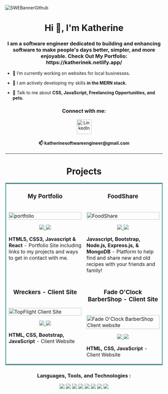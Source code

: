![SWEBannerGithub](https://user-images.githubusercontent.com/96846178/230412342-6b329610-d4f6-40f2-bf49-859b22f0cbca.png)

<h1 align="center">Hi 👋, I'm Katherine</h1>
<h3 align="center">I am a software engineer dedicated to building and enhancing software to make people's days better, simpler, and more enjoyable. Check Out My Portfolio: https://katherinek.netlify.app/ </h3>

- 🔭 I’m currently working on websites for local businesses.

- 🌱 I am actively developing my skills **in the MERN stack.**

- 💬 Talk to me about **CSS, JavaScript, Freelancing Opportunities, and pets.**

<h3 align="center"> Connect with me: </h3> 
<p align="center">
<a href="https://www.linkedin.com/in/katherine-km/" target="blank"><img align="center" src="https://i.imgur.com/vaCEbOT.gif" alt="LinkedIn" height="47" width="47" /></a>
<h4 align="center">📫 katherinesoftwareengineer@gmail.com</h4>
</p>
<hr>
<p align="left">
</p>

<h1 align="center">Projects</h1>
<table bordercolor="#66b2b2">

  <tr>
<td width="50%" valign="top">
      <h3 align="center">My Portfolio</h3>
      <br />
        <a target="_blank" href="https://katherinemarcott.netlify.app/">
          <img src="https://user-images.githubusercontent.com/96846178/211113146-50415fcc-eb73-447c-9ddd-53acd4365593.PNG" width="100%" alt="portfolio">
        </a>
      <br />
        <p align="center">
  <a href="https://github.com/KatherineMarcott/CurrentPortfolio" target="_blank">
    <img src="https://img.shields.io/static/v1?label=|&message=REPO&color=23555f&style=plastic&logo=github&logo-color=white"/>
  </a>
  <a href="https://katherinek.netlify.app/" target="_blank">
    <img src="https://img.shields.io/static/v1?label=|&message=WEBSITE&color=cdf998&style=plastic&logo=wordpress&logo-color=white"/>
  </a>
      </p>
        <p><strong>HTML5, CSS3, Javascript & React </strong> - Portfolio Site including links to my projects and ways to get in contact with me.</p>
    </td>
    <td width="50%" valign="top">
      <h3 align="center">FoodShare</h3>
        <br />
      <a target="_blank" href="https://vmp.up.railway.app/">
            <img src="https://user-images.githubusercontent.com/96846178/211112540-05a24eb0-b6df-4319-99b8-bee3897f598f.PNG" width="100%"  alt="FoodShare"/>
        </a>
        <br />
        <p align="center">
          
  <a href="https://github.com/KatherineMarcott/VitalMealPlanner" target="_blank">
    <img src="https://img.shields.io/static/v1?label=|&message=REPO&color=23555f&style=plastic&logo=github&logo-color=white"/>
  </a>
  <a href="https://vmp.up.railway.app/" target="_blank">
    <img src="https://img.shields.io/static/v1?label=|&message=WEBSITE&color=cdf998&style=plastic&logo=wordpress&logo-color=white"/>
  </a>
      </p>
        <p><strong>Javascript, Bootstrap, Node.js, Express.js, & MongoDB </strong> - Platform to help find and share new and old recipes with your friends and family!</p>
    </td>
  </tr>

  <tr>
    <td width="50%" valign="top">
      <h3 align="center">Wreckers - Client Site </h3>
        <br />
        <a target="_blank" href="https://wreckers.netlify.app/">
            <img src="https://user-images.githubusercontent.com/96846178/211114912-e88b10a7-51c5-46e4-bf25-6d681c683a16.PNG" width="100%" alt="TopFlight Client Site"/>
        </a>
        <br />
        <p align="center">
          
  <a href="https://github.com/KatherineMarcott/top-flight-wrecker-recovery" target="_blank">
    <img src="https://img.shields.io/static/v1?label=|&message=REPO&color=23555f&style=plastic&logo=github&logo-color=white"/>
  </a>  
  <a href="https://wreckers.netlify.app/" target="_blank">
    <img src="https://img.shields.io/static/v1?label=|&message=WEBSITE&color=cdf998&style=plastic&logo=wordpress&logo-color=white"/>
  </a>
      </p>
        <p><strong>HTML, CSS, Bootstrap, JavaScript </strong> - Client Website </p>
    </td>
    <td width="50%" valign="top">
      <h3 align="center"> Fade O'Clock BarberShop - Client Site </h3>
        <br />
        <a target="_blank" href="https://fadeoclock.netlify.app/">
          <img src="https://user-images.githubusercontent.com/96846178/211116706-b9637d29-b602-4389-8037-cdfb61664540.PNG" width="100%" alt="Fade O'Clock BarberShop Client website"/>
        </a>
        <br />
        <p align="center">

  <a href="https://github.com/KatherineMarcott/barberShop" target="_blank">
    <img src="https://img.shields.io/static/v1?label=|&message=REPO&color=23555f&style=plastic&logo=github&logo-color=white"/>
  </a>
  <a href="https://fadeoclock.netlify.app/" target="_blank">
    <img src="https://img.shields.io/static/v1?label=|&message=WEBSITE&color=cdf998&style=plastic&logo=wordpress&logo-color=white"/>
  </a>
      </p>
        <p><strong>HTML, CSS, JavaScript </strong> - Client Website </p>
    </td>
  </tr>
</table>


<h3 align="center">Languages, Tools, and Technologies :</h3>
<p align="center">
    <img src="https://img.shields.io/static/v1?label=|&message=HTML5&color=23555f&style=plastic&logo=html5"/>
    <img src="https://img.shields.io/static/v1?label=|&message=CSS3&color=285f65&style=plastic&logo=css3"/>
    <img src="https://img.shields.io/static/v1?label=|&message=BOOTSTRAP&color=316c5e&style=plastic&logo=bootstrap"/>
    <img src="https://img.shields.io/static/v1?label=|&message=JAVASCRIPT&color=3c7f5d&style=plastic&logo=javascript"/>
    <img src="https://img.shields.io/static/v1?label=|&message=REACT.JS&color=4a935c&style=plastic&logo=react"/>
    <img src="https://img.shields.io/static/v1?label=|&message=MONGO-DB&color=cdd148&style=plastic&logo=mongodb"/>
    <img src="https://img.shields.io/static/v1?label=|&message=EXPRESS&color=bbb111&style=plastic&logo=express"/>
    <img src="https://img.shields.io/static/v1?label=|&message=GIT&color=cbb148&style=plastic&logo=git"/>
</p>
